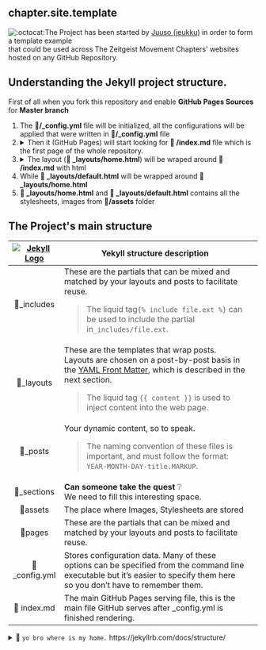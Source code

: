 ## chapter.site.template 
![:octocat:](https://assets-cdn.github.com/images/icons/emoji/octocat.png ":octocat:")The Project has been started by [Juuso (jeukku)](https://github.com/jeukku) in order to form a template example   
that could be used across The Zeitgeist Movement Chapters' websites hosted on any GitHub Repository.

## Understanding the Jekyll project structure.

First of all when you fork this repository and enable <b>GitHub Pages Sources</b> for <b>Master branch</b>
<ol>
	<li>The <b>📄/_config.yml</b> file will be initialized, all the configurations will be applied that were written in <b>📄/_config.yml</b> file</li>
	<li>
		<details>
			<summary>Then it (GitHub Pages) will start looking for <b>📄 /index.md</b> file which is the first page of the whole repository.<br></summary>
			<blockquote>Inside this file there is only a single most important line of Jekyll settings: <code><b>layout:</b></code>
				<br><img src="https://cdn.pbrd.co/images/HxTVVUB.png" alt="foo" title="title" />
				<br><b> <code>layout: home</code></b> line tells Jekyll to look for a layout (<b>📄 home.html</b>) inside <b>📂/_layouts</b> folder
			</blockquote>
		</details>
	</li>
	<li>
		<details>
			<summary>The layout (<b>📄 _layouts/home.html</b>) will be wraped around <b>📄 /index.md</b> with html</summary>
			<blockquote>
				<img src="https://cdn.pbrd.co/images/HxUoxXl.png" alt="foo" title="title" />
				<br>The layout (<b>📄 _layouts/home.html</b>) generaly consist of another layout and a <code>{{ content }}</code> variable. 
				<ol>
					<li>Another declaration of <code>layout: default</code> at the top of the inside it. </li>
					<li>A special variable {{ content }}</li>
				</ol>
			</blockquote>
		<details>
	</li>
	<li>While <b>📄 _layouts/default.html</b> will be wrapped around <b>📄 _layouts/home.html</b></li>
	<li><b>📄 _layouts/home.html</b> and <b>📄 _layouts/default.html</b> contains all the stylesheets, images from <b>📂/assets</b> folder
	</li>
</ol>


## The Project's main structure

| [![Jekyll Logo](http://u.cubeupload.com/boqsc/jekyllsmall.png)](https://jekyllrb.com/docs/home/) | Yekyll structure description  | |
|:-:|-|-|
| 📂_includes | These are the partials that can be mixed and matched by your layouts and posts to facilitate reuse. <br> <blockquote>The liquid tag`{% include file.ext %}` can be used to include the partial in`_includes/file.ext`.</blockquote> |
| 📂_layouts | These are the templates that wrap posts. Layouts are chosen on a post-by-post basis in the [YAML Front Matter](https://jekyllrb.com/docs/frontmatter/), which is described in the next section. <br> <blockquote>The liquid tag `{{ content }}` is used to inject content into the web page.</blockquote> |
| 📂_posts | Your dynamic content, so to speak. <br> <blockquote>The naming convention of these files is important, and must follow the format: `YEAR-MONTH-DAY-title.MARKUP`.</blockquote> |
| 📂_sections | **Can someone take the quest** ❔ <br>We need to fill this interesting space. |
| 📂assets | The place where Images, Stylesheets are stored |
| 📂pages | These are the partials that can be mixed and matched by your layouts and posts to facilitate reuse.  |
| 📄_config.yml | Stores configuration data. Many of these options can be specified from the command line executable but it’s easier to specify them here so you don’t have to remember them.
| 📄 index.md | The main GitHub Pages serving file, this is the main file GitHub serves after _config.yml is finished rendering.
 

 <details> 
  <summary> 🐢 <code>yo bro where is my home.</code> https://jekyllrb.com/docs/structure/</summary>
🐢<code>sometimes I travel home from far away.</code><br>  
🐢<code>when I dream, I dream about a place I call home.</code><br>  
🐢<code>I wish I was home, I need to water those lovely flowers.</code><br>  
🐢<code>I'm sad knowing  that I'm far away from home.</code><br>  
🐢<code>They said It will be few more days and I'll be back home.</code><br>  
🐢<code>I'm studying household management, once I'm back home.</code><br>  
🐢<code>the coldest winters won't break my shell, homesick I'm.</code><br>  
🐢<code>I could smell the trees, they are familiar, coming home.</code><br>  
🐢<code>I hear, I tap I'm comming back home.</code><br>  
🐢<code>my feet is hurt, but i'll come back home.</code><br>  
🐢<code>saw a place to rest, soon to be home.</code><br>  
🐢<code>can we have something to eat, please take me home.</code><br>  
🐢<code>wouldn't that be great to visit some familiar place.</code><br>  
🐢<code>the grass is greener when we comeback.</code><br>  
🐢<code>could you tell me the direction of home.</code><br>  
🐢<code>the wisdom, it rests where I lived.</code><br>  
🐢<code>it was hard to leave home.</code><br>  
🐢<code>finally, a path to look forward home.</code><br>  
🐢<code>depressing, to be so far away from home.</code><br>  
🐢<code>I'm an old traveler, home I'm comming.</code><br>  
🐢<code>I felt great, until I realised how far from home I'm.</code><br>  
🐢<code>Hearing those stories, made me homesicked.</code><br>  
🐢<code>the temporal the life is, I'l better come home soon.</code><br>  
🐢<code>If the wisdom had a word, it would be near home.</code><br>  
🐢<code>once I fought and now I'm wiser as I get closer... home.</code><br>  
🐢<code>let's go home and find the truth of train of though.</code><br>  
🐢<code>It's here, it is near, near - it's home.</code><br>  
🐢<code>I'm turtle, but I know when to come home</code><br>  
</details>
